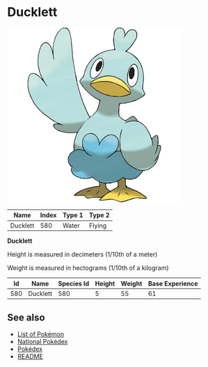 # Ducklett


![Ducklett](images/580.png)

| **Name** | **Index** | **Type 1** | **Type 2** |
|----|----|----|----|
| Ducklett | 580 | Water | Flying  |

**Ducklett** 


Height is measured in decimeters (1/10th of a meter)

Weight is measured in hectograms (1/10th of a kilogram)

| **Id** | **Name** | **Species Id** | **Height** | **Weight** | **Base Experience** |
|--------|----------|----------------|------------|------------|---------------------|
| 580 | Ducklett | 580 | 5 | 55 | 61 |


## See also

- [List of Pokémon](../pokemon.md)
- [National Pokédex](../national_pokedex.md)
- [Pokédex](../pokedex.md)
- [README](../README.md)
